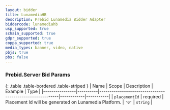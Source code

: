 ```yaml
---
layout: bidder
title: LunamediaHB
description: Prebid Lunamedia Bidder Adapter
biddercode: lunamediahb
usp_supported: true
schain_supported: true
gdpr_supported: true
coppa_supported: true
media_types: banner, video, native
pbjs: true
pbs: false
---
```


### Prebid.Server Bid Params

{: .table .table-bordered .table-striped }
| Name           | Scope    | Description                                              | Example    | Type      |
|----------------|----------|----------------------------------------------------------|------------|-----------|
| `placementId` | required | Placement Id will be generated on Lunamedia Platform. | `'0'`        | `string` |
